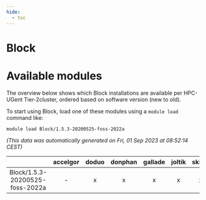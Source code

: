 ```yaml
---
hide:
  - toc
---
```


Block
=====

# Available modules


The overview below shows which Block installations are available per HPC-UGent Tier-2cluster, ordered based on software version (new to old).

To start using Block, load one of these modules using a `module load` command like:

```shell
module load Block/1.5.3-20200525-foss-2022a
```

*(This data was automatically generated on Fri, 01 Sep 2023 at 08:52:14 CEST)*  

| |accelgor|doduo|donphan|gallade|joltik|skitty|swalot|victini|
| :---: | :---: | :---: | :---: | :---: | :---: | :---: | :---: | :---: |
|Block/1.5.3-20200525-foss-2022a|-|x|x|x|x|x|x|x|
